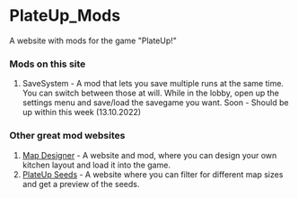 # PlateUp_Mods

A website with mods for the game "PlateUp!"

### Mods on this site

1. SaveSystem - A mod that lets you save multiple runs at the same time. You can switch between those at will. While in the lobby, open up the settings menu and save/load the savegame you want.  Soon - Should be up within this week (13.10.2022)

### Other great mod websites

1. [Map Designer](https://plateuptools.com/) - A website and mod, where you can design your own kitchen layout and load it into the game.
1. [PlateUp Seeds](https://plateupseeds.com/) - A website where you can filter for different map sizes and get a preview of the seeds.
